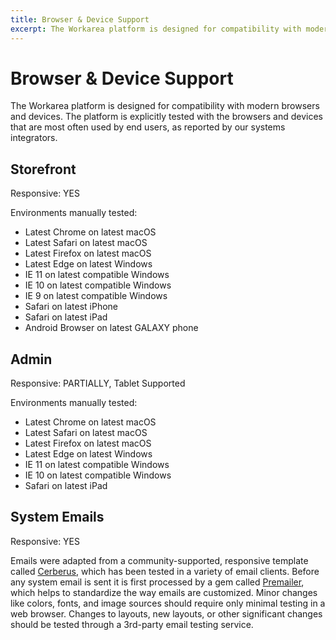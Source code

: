 ```yaml
---
title: Browser & Device Support
excerpt: The Workarea platform is designed for compatibility with modern browsers and devices. The platform is explicitly tested with the browsers and devices that are most often used by end users, as reported by our systems integrators.
---
```


# Browser & Device Support

The Workarea platform is designed for compatibility with modern browsers and devices. The platform is explicitly tested with the browsers and devices that are most often used by end users, as reported by our systems integrators.

## Storefront

Responsive: YES

Environments manually tested:

- Latest Chrome on latest macOS
- Latest Safari on latest macOS
- Latest Firefox on latest macOS
- Latest Edge on latest Windows
- IE 11 on latest compatible Windows
- IE 10 on latest compatible Windows
- IE 9 on latest compatible Windows
- Safari on latest iPhone
- Safari on latest iPad
- Android Browser on latest GALAXY phone

## Admin

Responsive: PARTIALLY, Tablet Supported

Environments manually tested:

- Latest Chrome on latest macOS
- Latest Safari on latest macOS
- Latest Firefox on latest macOS
- Latest Edge on latest Windows
- IE 11 on latest compatible Windows
- IE 10 on latest compatible Windows
- Safari on latest iPad

## System Emails

Responsive: YES

Emails were adapted from a community-supported, responsive template called [Cerberus](http://tedgoas.github.io/Cerberus/), which has been tested in a variety of email clients. Before any system email is sent it is first processed by a gem called [Premailer](https://github.com/premailer/premailer), which helps to standardize the way emails are customized. Minor changes like colors, fonts, and image sources should require only minimal testing in a web browser. Changes to layouts, new layouts, or other significant changes should be tested through a 3rd-party email testing service.



